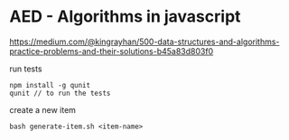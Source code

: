 # AED - Algorithms in javascript

https://medium.com/@kingrayhan/500-data-structures-and-algorithms-practice-problems-and-their-solutions-b45a83d803f0

run tests

```
npm install -g qunit
qunit // to run the tests
```

create a new item

```
bash generate-item.sh <item-name>
```
